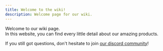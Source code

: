 ```yaml
---
title: Welcome to the wiki!
description: Welcome page for our wiki.
---
```


Welcome to our wiki page.<br>
In this website, you can find every little detail about our amazing products.

If you still got questions, don't hesitate to join [our discord community](https://discord.gg/9vcAHQnZsg)!
